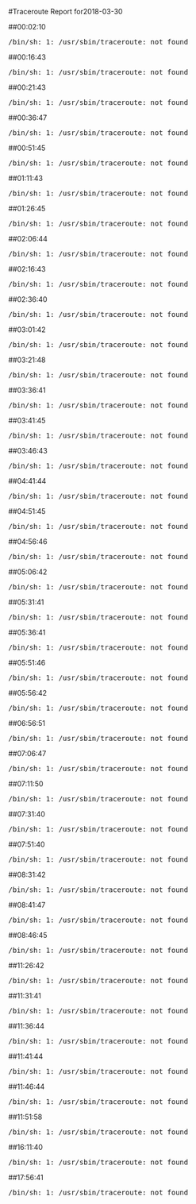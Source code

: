 #Traceroute Report for2018-03-30

##00:02:10

<p><pre><samp>/bin/sh: 1: /usr/sbin/traceroute: not found</samp></pre></p>

##00:16:43

<p><pre><samp>/bin/sh: 1: /usr/sbin/traceroute: not found</samp></pre></p>

##00:21:43

<p><pre><samp>/bin/sh: 1: /usr/sbin/traceroute: not found</samp></pre></p>

##00:36:47

<p><pre><samp>/bin/sh: 1: /usr/sbin/traceroute: not found</samp></pre></p>

##00:51:45

<p><pre><samp>/bin/sh: 1: /usr/sbin/traceroute: not found</samp></pre></p>

##01:11:43

<p><pre><samp>/bin/sh: 1: /usr/sbin/traceroute: not found</samp></pre></p>

##01:26:45

<p><pre><samp>/bin/sh: 1: /usr/sbin/traceroute: not found</samp></pre></p>

##02:06:44

<p><pre><samp>/bin/sh: 1: /usr/sbin/traceroute: not found</samp></pre></p>

##02:16:43

<p><pre><samp>/bin/sh: 1: /usr/sbin/traceroute: not found</samp></pre></p>

##02:36:40

<p><pre><samp>/bin/sh: 1: /usr/sbin/traceroute: not found</samp></pre></p>

##03:01:42

<p><pre><samp>/bin/sh: 1: /usr/sbin/traceroute: not found</samp></pre></p>

##03:21:48

<p><pre><samp>/bin/sh: 1: /usr/sbin/traceroute: not found</samp></pre></p>

##03:36:41

<p><pre><samp>/bin/sh: 1: /usr/sbin/traceroute: not found</samp></pre></p>

##03:41:45

<p><pre><samp>/bin/sh: 1: /usr/sbin/traceroute: not found</samp></pre></p>

##03:46:43

<p><pre><samp>/bin/sh: 1: /usr/sbin/traceroute: not found</samp></pre></p>

##04:41:44

<p><pre><samp>/bin/sh: 1: /usr/sbin/traceroute: not found</samp></pre></p>

##04:51:45

<p><pre><samp>/bin/sh: 1: /usr/sbin/traceroute: not found</samp></pre></p>

##04:56:46

<p><pre><samp>/bin/sh: 1: /usr/sbin/traceroute: not found</samp></pre></p>

##05:06:42

<p><pre><samp>/bin/sh: 1: /usr/sbin/traceroute: not found</samp></pre></p>

##05:31:41

<p><pre><samp>/bin/sh: 1: /usr/sbin/traceroute: not found</samp></pre></p>

##05:36:41

<p><pre><samp>/bin/sh: 1: /usr/sbin/traceroute: not found</samp></pre></p>

##05:51:46

<p><pre><samp>/bin/sh: 1: /usr/sbin/traceroute: not found</samp></pre></p>

##05:56:42

<p><pre><samp>/bin/sh: 1: /usr/sbin/traceroute: not found</samp></pre></p>

##06:56:51

<p><pre><samp>/bin/sh: 1: /usr/sbin/traceroute: not found</samp></pre></p>

##07:06:47

<p><pre><samp>/bin/sh: 1: /usr/sbin/traceroute: not found</samp></pre></p>

##07:11:50

<p><pre><samp>/bin/sh: 1: /usr/sbin/traceroute: not found</samp></pre></p>

##07:31:40

<p><pre><samp>/bin/sh: 1: /usr/sbin/traceroute: not found</samp></pre></p>

##07:51:40

<p><pre><samp>/bin/sh: 1: /usr/sbin/traceroute: not found</samp></pre></p>

##08:31:42

<p><pre><samp>/bin/sh: 1: /usr/sbin/traceroute: not found</samp></pre></p>

##08:41:47

<p><pre><samp>/bin/sh: 1: /usr/sbin/traceroute: not found</samp></pre></p>

##08:46:45

<p><pre><samp>/bin/sh: 1: /usr/sbin/traceroute: not found</samp></pre></p>

##11:26:42

<p><pre><samp>/bin/sh: 1: /usr/sbin/traceroute: not found</samp></pre></p>

##11:31:41

<p><pre><samp>/bin/sh: 1: /usr/sbin/traceroute: not found</samp></pre></p>

##11:36:44

<p><pre><samp>/bin/sh: 1: /usr/sbin/traceroute: not found</samp></pre></p>

##11:41:44

<p><pre><samp>/bin/sh: 1: /usr/sbin/traceroute: not found</samp></pre></p>

##11:46:44

<p><pre><samp>/bin/sh: 1: /usr/sbin/traceroute: not found</samp></pre></p>

##11:51:58

<p><pre><samp>/bin/sh: 1: /usr/sbin/traceroute: not found</samp></pre></p>

##16:11:40

<p><pre><samp>/bin/sh: 1: /usr/sbin/traceroute: not found</samp></pre></p>

##17:56:41

<p><pre><samp>/bin/sh: 1: /usr/sbin/traceroute: not found</samp></pre></p>

